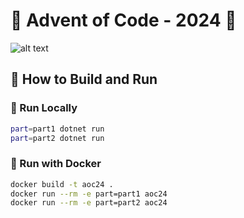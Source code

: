# 🎄 Advent of Code - 2024 🎅
![alt text](https://i.giphy.com/media/v1.Y2lkPTc5MGI3NjExczVoNXE4NjlybW9jMDM2eHhheXJhemR5c29sNTd5em04bXV1NWpmaCZlcD12MV9pbnRlcm5hbF9naWZfYnlfaWQmY3Q9Zw/No6db53MvmrElrD53y/giphy.gif)

## 🎁 How to Build and Run

### 🏡 Run Locally

```bash
part=part1 dotnet run
part=part2 dotnet run
```

### 🐳 Run with Docker

```bash
docker build -t aoc24 .
docker run --rm -e part=part1 aoc24
docker run --rm -e part=part2 aoc24
```
